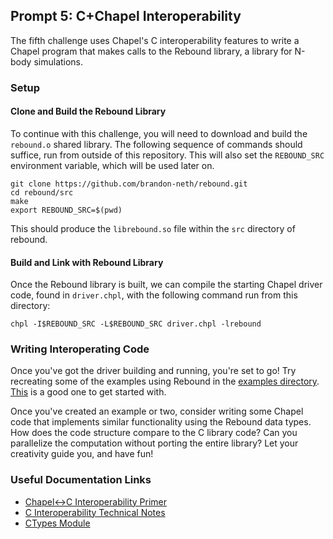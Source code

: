 ## Prompt 5: C+Chapel Interoperability

The fifth challenge uses Chapel's C interoperability features to write a Chapel program that makes calls to the Rebound library, a library for N-body simulations. 

### Setup

#### Clone and Build the Rebound Library

To continue with this challenge, you will need to download and build the `rebound.o` shared library. The following sequence of commands should suffice, run from outside of this repository. This will also set the `REBOUND_SRC` environment variable, which will be used later on.

```
git clone https://github.com/brandon-neth/rebound.git
cd rebound/src
make
export REBOUND_SRC=$(pwd)
```

This should produce the `librebound.so` file within the `src` directory of rebound. 

#### Build and Link with Rebound Library

Once the Rebound library is built, we can compile the starting Chapel driver code, found in `driver.chpl`, with the following command run from this directory:
```
chpl -I$REBOUND_SRC -L$REBOUND_SRC driver.chpl -lrebound
```

### Writing Interoperating Code

Once you've got the driver building and running, you're set to go! Try recreating some of the examples using Rebound in the [examples directory](https://github.com/brandon-neth/rebound/tree/main/examples). [This](https://github.com/brandon-neth/rebound/tree/main/examples/simplest) is a good one to get started with. 

Once you've created an example or two, consider writing some Chapel code that implements similar functionality using the Rebound data types. How does the code structure compare to the C library code? Can you parallelize the computation without porting the entire library? Let your creativity guide you, and have fun!

### Useful Documentation Links

- [Chapel<->C Interoperability Primer](https://chapel-lang.org/docs/primers/interopWithC.html)
- [C Interoperability Technical Notes](https://chapel-lang.org/docs/technotes/extern.html)
- [CTypes Module](https://chapel-lang.org/docs/modules/standard/CTypes.html)
